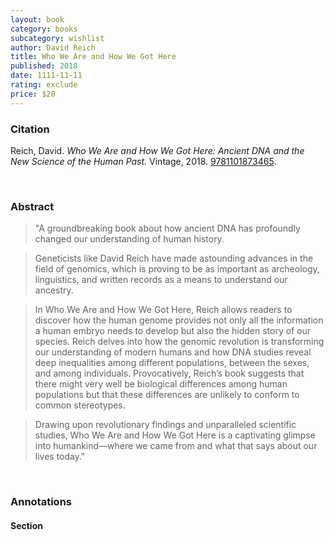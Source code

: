 ```yaml
---
layout: book
category: books
subcategory: wishlist
author: David Reich
title: Who We Are and How We Got Here
published: 2018
date: 1111-11-11
rating: exclude
price: $20
---
```


### Citation

Reich, David. *Who We Are and How We Got Here: Ancient DNA and the New Science of the Human Past.* Vintage, 2018. [9781101873465](https://www.penguinrandomhouse.com/books/247850/who-we-are-and-how-we-got-here-by-david-reich/).

<br>

### Abstract

> "A groundbreaking book about how ancient DNA has profoundly changed our understanding of human history.

> Geneticists like David Reich have made astounding advances in the field of genomics, which is proving to be as important as archeology, linguistics, and written records as a means to understand our ancestry.

> In Who We Are and How We Got Here, Reich allows readers to discover how the human genome provides not only all the information a human embryo needs to develop but also the hidden story of our species. Reich delves into how the genomic revolution is transforming our understanding of modern humans and how DNA studies reveal deep inequalities among different populations, between the sexes, and among individuals. Provocatively, Reich’s book suggests that there might very well be biological differences among human populations but that these differences are unlikely to conform to common stereotypes.

> Drawing upon revolutionary findings and unparalleled scientific studies, Who We Are and How We Got Here is a captivating glimpse into humankind—where we came from and what that says about our lives today."

<br>

### Annotations

#### Section

<br>

